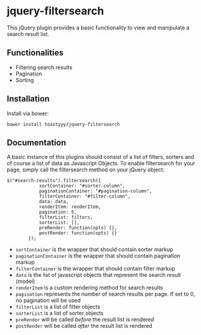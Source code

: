 # jquery-filtersearch

This jQuery plugin provides a basic functionality to view and manipulate a search result list.

## Functionalities

- Filtering search results
- Pagination
- Sorting

## Installation

Install via bower:

```
bower install toastyyy/jquery-filtersearch
```

## Documentation

A basic instance of this plugins should consist of a list of filters, sorters and of course a list of data as Javascript Objects.
To enable filtersearch for your page, simply call the filtersearch method on your jQuery object:

```
$("#search-results").filtersearch({
			sortContainer: "#sorter-column",
			paginationContainer: "#pagination-column",
			filterContainer: "#filter-column",
			data: data,
			renderItem: renderItem,
			pagination: 5,
			filterList: filters,
			sorterList: [],
			preRender: function(opts) {},
			postRender: function(opts) {}
		});
```

- `sortContainer` is the wrapper that should contain sorter markup
- `paginationContainer` is the wrapper that should contain pagination markup
- `filterContainer` is the wrapper that should contain filter markup
- `data` is the list of javascript objects that represent the search result (model)
- `renderItem` is a custom rendering method for search results
- `pagination` represents the number of search results per page. If set to 0, no pagination will be used
- `filterList` is a list of filter objects
- `sorterList` is a list of sorter objects
- `preRender` will be called *before* the result list is rendered
- `postRender` will be called *after* the result list is rendered
